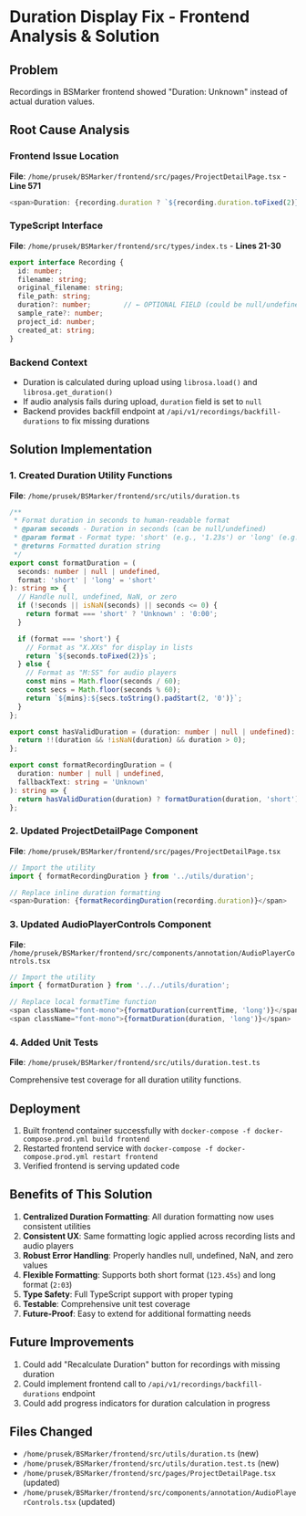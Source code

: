 # Duration Display Fix - Frontend Analysis & Solution

## Problem
Recordings in BSMarker frontend showed "Duration: Unknown" instead of actual duration values.

## Root Cause Analysis

### Frontend Issue Location
**File**: `/home/prusek/BSMarker/frontend/src/pages/ProjectDetailPage.tsx` - **Line 571**
```typescript
<span>Duration: {recording.duration ? `${recording.duration.toFixed(2)}s` : 'Unknown'}</span>
```

### TypeScript Interface
**File**: `/home/prusek/BSMarker/frontend/src/types/index.ts` - **Lines 21-30**
```typescript
export interface Recording {
  id: number;
  filename: string;
  original_filename: string;
  file_path: string;
  duration?: number;        // ← OPTIONAL FIELD (could be null/undefined)
  sample_rate?: number;
  project_id: number;
  created_at: string;
}
```

### Backend Context
- Duration is calculated during upload using `librosa.load()` and `librosa.get_duration()`
- If audio analysis fails during upload, `duration` field is set to `null`
- Backend provides backfill endpoint at `/api/v1/recordings/backfill-durations` to fix missing durations

## Solution Implementation

### 1. Created Duration Utility Functions
**File**: `/home/prusek/BSMarker/frontend/src/utils/duration.ts`

```typescript
/**
 * Format duration in seconds to human-readable format
 * @param seconds - Duration in seconds (can be null/undefined)
 * @param format - Format type: 'short' (e.g., '1.23s') or 'long' (e.g., '1:23')
 * @returns Formatted duration string
 */
export const formatDuration = (
  seconds: number | null | undefined, 
  format: 'short' | 'long' = 'short'
): string => {
  // Handle null, undefined, NaN, or zero
  if (!seconds || isNaN(seconds) || seconds <= 0) {
    return format === 'short' ? 'Unknown' : '0:00';
  }

  if (format === 'short') {
    // Format as "X.XXs" for display in lists
    return `${seconds.toFixed(2)}s`;
  } else {
    // Format as "M:SS" for audio players
    const mins = Math.floor(seconds / 60);
    const secs = Math.floor(seconds % 60);
    return `${mins}:${secs.toString().padStart(2, '0')}`;
  }
};

export const hasValidDuration = (duration: number | null | undefined): boolean => {
  return !!(duration && !isNaN(duration) && duration > 0);
};

export const formatRecordingDuration = (
  duration: number | null | undefined,
  fallbackText: string = 'Unknown'
): string => {
  return hasValidDuration(duration) ? formatDuration(duration, 'short') : fallbackText;
};
```

### 2. Updated ProjectDetailPage Component
**File**: `/home/prusek/BSMarker/frontend/src/pages/ProjectDetailPage.tsx`

```typescript
// Import the utility
import { formatRecordingDuration } from '../utils/duration';

// Replace inline duration formatting
<span>Duration: {formatRecordingDuration(recording.duration)}</span>
```

### 3. Updated AudioPlayerControls Component  
**File**: `/home/prusek/BSMarker/frontend/src/components/annotation/AudioPlayerControls.tsx`

```typescript
// Import the utility
import { formatDuration } from '../../utils/duration';

// Replace local formatTime function
<span className="font-mono">{formatDuration(currentTime, 'long')}</span>
<span className="font-mono">{formatDuration(duration, 'long')}</span>
```

### 4. Added Unit Tests
**File**: `/home/prusek/BSMarker/frontend/src/utils/duration.test.ts`

Comprehensive test coverage for all duration utility functions.

## Deployment
1. Built frontend container successfully with `docker-compose -f docker-compose.prod.yml build frontend`
2. Restarted frontend service with `docker-compose -f docker-compose.prod.yml restart frontend`
3. Verified frontend is serving updated code

## Benefits of This Solution
1. **Centralized Duration Formatting**: All duration formatting now uses consistent utilities
2. **Consistent UX**: Same formatting logic applied across recording lists and audio players
3. **Robust Error Handling**: Properly handles null, undefined, NaN, and zero values
4. **Flexible Formatting**: Supports both short format (`123.45s`) and long format (`2:03`)
5. **Type Safety**: Full TypeScript support with proper typing
6. **Testable**: Comprehensive unit test coverage
7. **Future-Proof**: Easy to extend for additional formatting needs

## Future Improvements
1. Could add "Recalculate Duration" button for recordings with missing duration
2. Could implement frontend call to `/api/v1/recordings/backfill-durations` endpoint
3. Could add progress indicators for duration calculation in progress

## Files Changed
- `/home/prusek/BSMarker/frontend/src/utils/duration.ts` (new)
- `/home/prusek/BSMarker/frontend/src/utils/duration.test.ts` (new)
- `/home/prusek/BSMarker/frontend/src/pages/ProjectDetailPage.tsx` (updated)
- `/home/prusek/BSMarker/frontend/src/components/annotation/AudioPlayerControls.tsx` (updated)
